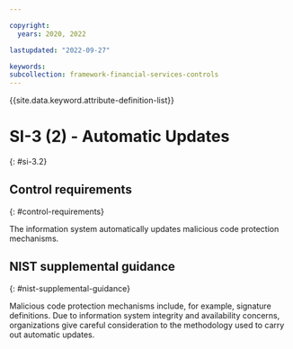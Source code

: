 ```yaml
---

copyright:
  years: 2020, 2022

lastupdated: "2022-09-27"

keywords: 
subcollection: framework-financial-services-controls
---
```


{{site.data.keyword.attribute-definition-list}}

         
# SI-3 (2) - Automatic Updates
{: #si-3.2}

## Control requirements
{: #control-requirements}

The information system automatically updates malicious code protection mechanisms.

## NIST supplemental guidance
{: #nist-supplemental-guidance}

Malicious code protection mechanisms include, for example, signature definitions. Due to information system integrity and availability concerns, organizations give careful consideration to the methodology used to carry out automatic updates.



